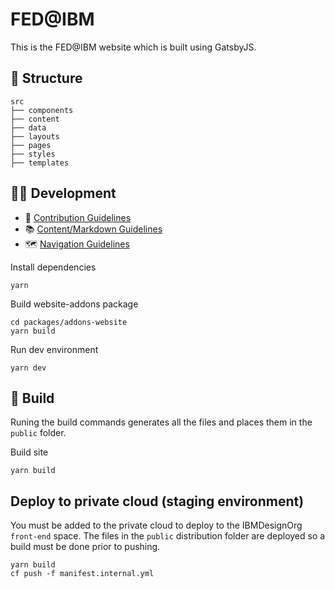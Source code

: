 # FED@IBM

This is the FED@IBM website which is built using GatsbyJS.

## 📂 Structure

```
src
├── components
├── content
├── data
├── layouts
├── pages
├── styles
├── templates
```

## 👩‍💻 Development

- 🤝 [Contribution Guidelines](.github/CONTRIBUTING.md)
- 📚 [Content/Markdown Guidelines](docs/CONTENT.md)
- 🗺 [Navigation Guidelines](docs/NAVIGATION.md)

Install dependencies

```
yarn
```

Build website-addons package
```
cd packages/addons-website
yarn build
```

Run dev environment

```
yarn dev
```

## 🚀 Build

Runing the build commands generates all the files and places them in the `public` folder.

Build site

```
yarn build
```

## Deploy to private cloud (staging environment)

You must be added to the private cloud to deploy to the IBMDesignOrg `front-end` space. The files in the `public` distribution folder are deployed so a build must be done prior to pushing.

```
yarn build 
cf push -f manifest.internal.yml
```

